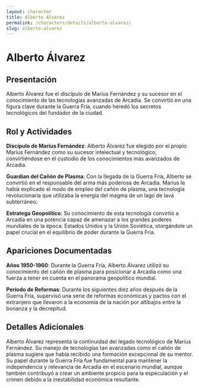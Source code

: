 ```yaml
---
layout: character
title: Alberto Alvarez
permalink: /characters/details/alberto-alvarez/
slug: alberto-alvarez
---
```


# Alberto Álvarez

## Presentación

Alberto Álvarez fue el discípulo de Marius Fernández y su sucesor en el conocimiento de las tecnologías avanzadas de Arcadia. Se convirtió en una figura clave durante la Guerra Fría, cuando heredó los secretos tecnológicos del fundador de la ciudad.

## Rol y Actividades

**Discípulo de Marius Fernández**: Alberto Álvarez fue elegido por el propio Marius Fernández como su sucesor intelectual y tecnológico, convirtiéndose en el custodio de los conocimientos más avanzados de Arcadia.

**Guardian del Cañón de Plasma**: Con la llegada de la Guerra Fría, Alberto se convirtió en el responsable del arma más poderosa de Arcadia. Marius le había explicado el modo de empleo del cañón de plasma, una tecnología revolucionaria que utilizaba la energía del magma de un lago de lava subterráneo.

**Estratega Geopolítico**: Su conocimiento de esta tecnología convirtió a Arcadia en una potencia capaz de amenazar a los grandes poderes mundiales de la época: Estados Unidos y la Unión Soviética, otorgándole un papel crucial en el equilibrio de poder durante la Guerra Fría.

## Apariciones Documentadas

**Años 1950-1960**: Durante la Guerra Fría, Alberto Álvarez utilizó su conocimiento del cañón de plasma para posicionar a Arcadia como una fuerza a tener en cuenta en el panorama geopolítico mundial.

**Período de Reformas**: Durante los siguientes diez años después de la Guerra Fría, supervisó una serie de reformas económicas y pactos con el extranjero que llevaron a la economía de la nación por altibajos entre la bonanza y la decrepitud.

## Detalles Adicionales

Alberto Álvarez representa la continuidad del legado tecnológico de Marius Fernández. Su manejo de tecnologías tan avanzadas como el cañón de plasma sugiere que había recibido una formación excepcional de su mentor. Su papel durante la Guerra Fría fue fundamental para mantener la independencia y relevancia de Arcadia en el escenario mundial, aunque también contribuyó a crear un ambiente propicio para la especulación y el crimen debido a la inestabilidad económica resultante.
